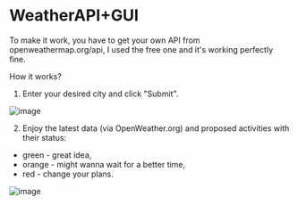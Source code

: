 # WeatherAPI+GUI


To make it work, you have to get your own API from openweathermap.org/api, I used the free one and it's working perfectly fine.

How it works?
1. Enter your desired city and click "Submit".

![image](https://user-images.githubusercontent.com/114396056/219967347-26e88cfe-5fa5-47a8-95ac-96dbec04ff22.png)

2. Enjoy the latest data (via OpenWeather.org) and proposed activities with their status:
  - green - great idea,
  - orange - might wanna wait for a better time,
  - red - change your plans.

![image](https://user-images.githubusercontent.com/114396056/219967517-7e4c8417-a2a1-4a0c-943a-44e1b29af5f1.png)


